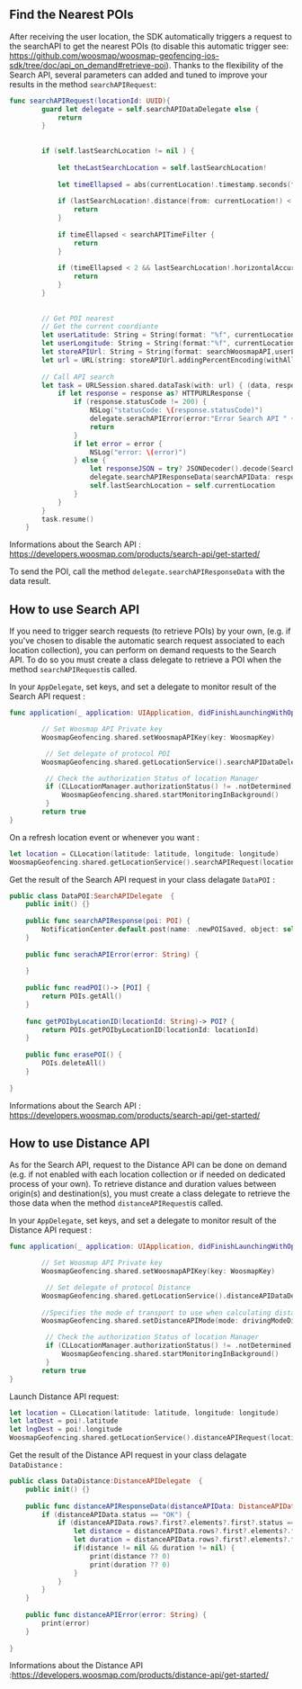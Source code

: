 
## Find the Nearest POIs

After receiving the user location, the SDK automatically triggers a request to the searchAPI to get the nearest POIs (to disable this automatic trigger see: https://github.com/woosmap/woosmap-geofencing-ios-sdk/tree/doc/api_on_demand#retrieve-poi). Thanks to the flexibility of the Search API, several parameters can added and tuned to improve your results in the method `searchAPIRequest`: 
```swift
func searchAPIRequest(locationId: UUID){
        guard let delegate = self.searchAPIDataDelegate else {
            return
        }
        
        
        if (self.lastSearchLocation != nil ) {
            
            let theLastSearchLocation = self.lastSearchLocation!
            
            let timeEllapsed = abs(currentLocation!.timestamp.seconds(from: theLastSearchLocation.timestamp))
            
            if (lastSearchLocation!.distance(from: currentLocation!) < searchAPIDistanceFilter ) {
                return
            }
            
            if timeEllapsed < searchAPITimeFilter {
                return
            }
            
            if (timeEllapsed < 2 && lastSearchLocation!.horizontalAccuracy >= lastSearchLocation!.horizontalAccuracy) {
                return
            }
        }
        
        
        // Get POI nearest
        // Get the current coordiante
        let userLatitude: String = String(format: "%f", currentLocation!.coordinate.latitude)
        let userLongitude: String = String(format:"%f", currentLocation!.coordinate.longitude)
        let storeAPIUrl: String = String(format: searchWoosmapAPI,userLatitude,userLongitude)
        let url = URL(string: storeAPIUrl.addingPercentEncoding(withAllowedCharacters: .urlQueryAllowed)!)!
        
        // Call API search
        let task = URLSession.shared.dataTask(with: url) { (data, response, error) in
            if let response = response as? HTTPURLResponse {
                if (response.statusCode != 200) {
                    NSLog("statusCode: \(response.statusCode)")
                    delegate.serachAPIError(error:"Error Search API " + String(response.statusCode))
                    return
                }
                if let error = error {
                    NSLog("error: \(error)")
                } else {
                    let responseJSON = try? JSONDecoder().decode(SearchAPIData.self, from: data!)
                    delegate.searchAPIResponseData(searchAPIData: responseJSON!, locationId: locationId)
                    self.lastSearchLocation = self.currentLocation
                }
            }
        }
        task.resume()
    }
```

Informations about the Search API : https://developers.woosmap.com/products/search-api/get-started/

To send the POI, call the method `delegate.searchAPIResponseData` with the data result. 


## How to use Search API 

If you need to trigger search requests (to retrieve POIs) by your own, (e.g. if you've chosen to disable the automatic search request associated to each location collection), you can perform on demand requests to the Search API. To do so you must create a class delegate to retrieve a POI when the method `searchAPIRequest`is called.

In your `AppDelegate`, set keys, and set a delegate to monitor result of the Search API request :
```swift
func application(_ application: UIApplication, didFinishLaunchingWithOptions launchOptions: [UIApplication.LaunchOptionsKey: Any]?) -> Bool {

        // Set Woosmap API Private key
        WoosmapGeofencing.shared.setWoosmapAPIKey(key: WoosmapKey)

         // Set delegate of protocol POI 
        WoosmapGeofencing.shared.getLocationService().searchAPIDataDelegate = DataPOI()

         // Check the authorization Status of location Manager
         if (CLLocationManager.authorizationStatus() != .notDetermined) {
             WoosmapGeofencing.shared.startMonitoringInBackground()
         }
        return true
}
```

On a refresh location event or whenever you want :

```swift
let location = CLLocation(latitude: latitude, longitude: longitude)
WoosmapGeofencing.shared.getLocationService().searchAPIRequest(location: location)
```

Get the result of the Search API request in your class delagate `DataPOI` :
```swift
public class DataPOI:SearchAPIDelegate  {
    public init() {}
    
    public func searchAPIResponse(poi: POI) {
        NotificationCenter.default.post(name: .newPOISaved, object: self, userInfo: ["POI": poi])
    }
    
    public func serachAPIError(error: String) {
        
    }
    
    public func readPOI()-> [POI] {
        return POIs.getAll()
    }
    
    func getPOIbyLocationID(locationId: String)-> POI? {
        return POIs.getPOIbyLocationID(locationId: locationId)
    }
    
    public func erasePOI() {
        POIs.deleteAll()
    }
    
}

```

Informations about the Search API : https://developers.woosmap.com/products/search-api/get-started/


## How to use Distance API 

As for the Search API, request to the Distance API can be done on demand (e.g. if not enabled with each location collection or if needed on dedicated process of your own). To retrieve distance and duration values between origin(s) and destination(s), you must create a class delegate to retrieve the those data when the method `distanceAPIRequest`is called.

In your `AppDelegate`, set keys, and set a delegate to monitor result of the Distance API request :
```swift
func application(_ application: UIApplication, didFinishLaunchingWithOptions launchOptions: [UIApplication.LaunchOptionsKey: Any]?) -> Bool {

        // Set Woosmap API Private key
        WoosmapGeofencing.shared.setWoosmapAPIKey(key: WoosmapKey)

         // Set delegate of protocol Distance
        WoosmapGeofencing.shared.getLocationService().distanceAPIDataDelegate = DataDistance()
        
        //Specifies the mode of transport to use when calculating distance. Valid values are "driving", "cycling", "walking". (if not specified default is driving)
        WoosmapGeofencing.shared.setDistanceAPIMode(mode: drivingModeDistance)

         // Check the authorization Status of location Manager
         if (CLLocationManager.authorizationStatus() != .notDetermined) {
             WoosmapGeofencing.shared.startMonitoringInBackground()
         }
        return true
}
```

Launch Distance API request:

```swift
let location = CLLocation(latitude: latitude, longitude: longitude)
let latDest = poi!.latitude
let lngDest = poi!.longitude
WoosmapGeofencing.shared.getLocationService().distanceAPIRequest(locationOrigin: location,coordinatesDest: [(latDest, lngDest)])
```

Get the result of the Distance API request in your class delagate `DataDistance` :
```swift
public class DataDistance:DistanceAPIDelegate  {
    public init() {}
    
    public func distanceAPIResponseData(distanceAPIData: DistanceAPIData, locationId: String) {
        if (distanceAPIData.status == "OK") {
            if (distanceAPIData.rows?.first?.elements?.first?.status == "OK") {
                let distance = distanceAPIData.rows?.first?.elements?.first?.distance?.value!
                let duration = distanceAPIData.rows?.first?.elements?.first?.duration?.text!
                if(distance != nil && duration != nil) {
                    print(distance ?? 0)
                    print(duration ?? 0)
                }
            }
        }
    }
    
    public func distanceAPIError(error: String) {
        print(error)
    }
    
}
```

Informations about the Distance API :https://developers.woosmap.com/products/distance-api/get-started/



